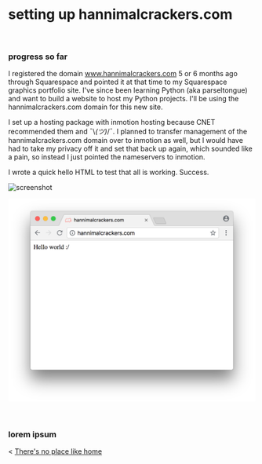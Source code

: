 
# setting up hannimalcrackers.com

&nbsp;
&nbsp;

### progress so far

I registered the domain www.hannimalcrackers.com 5 or 6 months ago through Squarespace and pointed it at that time to my Squarespace graphics portfolio site. I've since been learning Python (aka parseltongue) and want to build a website to host my Python projects. I'll be using the hannimalcrackers.com domain for this new site.

I set up a hosting package with inmotion hosting because CNET recommended them and ¯\\_(ツ)_/¯. I planned to transfer management of the hannimalcrackers.com domain over to inmotion as well, but I would have had to take my privacy off it and set that back up again, which sounded like a pain, so instead I just pointed the nameservers to inmotion.

I wrote a quick hello HTML to test that all is working. Success.

![screenshot]({{site.url}}/parseltongue/img/helloworld.png)

![screenshot](https://raw.githubusercontent.com/HannimalCrackers/parseltongue/master/img/helloworld.png)

&nbsp;

### lorem ipsum


< [There's no place like home](../index.md)
